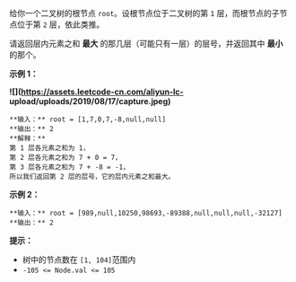 给你一个二叉树的根节点 `root`。设根节点位于二叉树的第 `1` 层，而根节点的子节点位于第 `2` 层，依此类推。

请返回层内元素之和 **最大** 的那几层（可能只有一层）的层号，并返回其中  **最小** 的那个。



**示例 1：**

**![](https://assets.leetcode-cn.com/aliyun-lc-
upload/uploads/2019/08/17/capture.jpeg)**

    
    
    **输入：** root = [1,7,0,7,-8,null,null]
    **输出：** 2
    **解释：**
    第 1 层各元素之和为 1，
    第 2 层各元素之和为 7 + 0 = 7，
    第 3 层各元素之和为 7 + -8 = -1，
    所以我们返回第 2 层的层号，它的层内元素之和最大。
    

**示例 2：**

    
    
    **输入：** root = [989,null,10250,98693,-89388,null,null,null,-32127]
    **输出：** 2
    



**提示：**

  * 树中的节点数在 `[1, 104]`范围内
  * `-105 <= Node.val <= 105`


